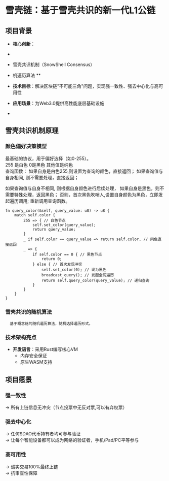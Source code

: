 # 雪壳链：基于雪壳共识的新一代L1公链


## 项目背景

- **核心创新**：
- 
-  雪壳共识机制（SnowShell Consensus）
-  机遍历算法 **

- **技术目标**：解决区块链"不可能三角"问题，实现强一致性、强去中心化与高可用性

- **应用场景**：为Web3.0提供高性能底层基础设施
- 

## 雪壳共识机制原理

### 颜色偏好决策模型

最基础的协议，用于偏好选择（如0-255）。  
255 是白色  0是黑色  其他值是纯色  
查询函数：
如果自身是白色255,则设置为查询的颜色，直接返回；
如果查询值与自身相同, 则不需要处理，直接返回；

如果查询值与自身不相同, 则根据自身颜色进行后续处理，
如果自身是黑色，则不需要特殊处理，返回黑色；
否则，首次黑色吹哨人,设置自身颜色为黑色，立即发起遍历调用;
重新调用查询函数。

  
``` 
fn query_color(&self, query_value: u8) -> u8 {
    match self.color {
        255 => { // 白色节点
            self.set_color(query_value);
            return query_value;
        }
        _ if self.color == query_value => return self.color, // 同色直接返回
        _ => {
            if self.color == 0 { // 黑色节点
                return 0;
            } else { // 首次发现冲突
                self.set_color(0); // 设为黑色
                broadcast_query(); // 发起全网遍历
                return self.query_color(query_value); // 递归查询
            }
        }
    }
} 
``` 

###  雪壳共识的随机算法
      基于概念格的随机遍历算法，随机选择遍历形式。


###  技术架构亮点
- **开发语言**：采用Rust编写核心VM
  - 内存安全保证
  - 原生WASM支持
  

## 项目愿景

### 强一致性  
   → 所有上链信息无冲突（节点投票中无反对票,可以有弃权票）
   
###  强去中心化   
   → 任何$DAO代币持有者均可参与验证  
   →  让每个智能设备都可以成为网络的验证者，手机/Pad/PC平等参与

###  高可用性   
   → 诚实交易100%最终上链  
   → 抗审查性保障


 
